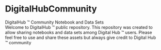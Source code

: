 # DigitalHubCommunity
DigitalHub ™ Community Notebook and Data Sets  
Welcome to DigitalHub ™ public repository. This repository was created to allow sharing notebooks and data sets among Digital Hub ™ users. Please feel free to use and share these assets but always give credit to Digital Hub ™ community

